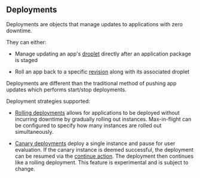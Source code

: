 ## Deployments

Deployments are objects that manage updates to applications with zero downtime.

They can either:

* Manage updating an app's [droplet](#droplets) directly after an application package is staged

* Roll an app back to a specific [revision](#revisions) along with its associated droplet

Deployments are different than the traditional method of pushing app updates which performs start/stop deployments.

Deployment strategies supported:

* [Rolling deployments](https://docs.cloudfoundry.org/devguide/deploy-apps/rolling-deploy.html) allows for
applications to be deployed without incurring downtime by gradually rolling out instances. Max-in-flight can be configured
to specify how many instances are rolled out simultaneously.

* [Canary deployments](https://docs.cloudfoundry.org/devguide/deploy-apps/rolling-deploy.html#canary-deployment-process) deploy a single instance and pause for user evaluation. If the canary instance is deemed successful, the deployment can be resumed via the [continue action](#continue-a-deployment). The deployment then continues like a rolling deployment. This feature is experimental and is subject to change.
